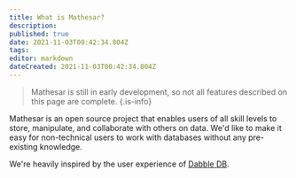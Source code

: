 ```yaml
---
title: What is Mathesar?
description: 
published: true
date: 2021-11-03T00:42:34.804Z
tags: 
editor: markdown
dateCreated: 2021-11-03T00:42:34.804Z
---
```


> Mathesar is still in early development, so not all features described on this page are complete.
{.is-info}

Mathesar is an open source project that enables users of all skill levels to store, manipulate, and collaborate with others on data. We'd like to make it easy for non-technical users to work with databases without any pre-existing knowledge. 

We're heavily inspired by the user experience of [Dabble DB](https://www.youtube.com/watch?v=MCVj5RZOqwY).
